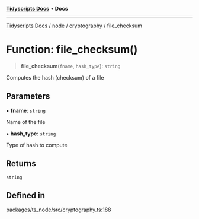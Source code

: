 [**Tidyscripts Docs**](../../../../../README.md) • **Docs**

***

[Tidyscripts Docs](../../../../../globals.md) / [node](../../../README.md) / [cryptography](../README.md) / file\_checksum

# Function: file\_checksum()

> **file\_checksum**(`fname`, `hash_type`): `string`

Computes the hash (checksum) of a file

## Parameters

• **fname**: `string`

Name of the file

• **hash\_type**: `string`

Type of hash to compute

## Returns

`string`

## Defined in

[packages/ts\_node/src/cryptography.ts:188](https://github.com/sheunaluko/tidyscripts/blob/master/packages/ts_node/src/cryptography.ts#L188)
